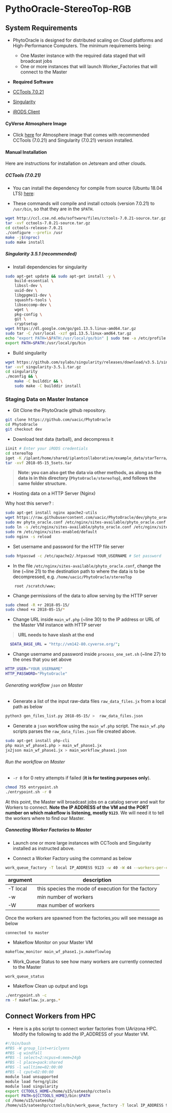 # PythoOracle-StereoTop-RGB


## System Requirements

+ PhytoOracle is designed for distributed scaling on Cloud platforms and High-Performance Computers. The minimum requirements being:
	+ One Master instance with the required data staged that will broadcast jobs
	+ One or more instances that will launch Worker_Factories that will connect to the Master

+ **Required Software**

+ [CCTools 7.0.21](http://ccl.cse.nd.edu/software/downloadfiles.php)
+ [Singularity]()
+ [iRODS Client]()

#### CyVerse Atmosphere Image

+ Click [here](https://atmo.cyverse.org/application/images/1764) for Atmosphere image that comes with recommended CCTools (7.0.21) and Singularity (7.0.21) version installed.

#### Manual Installation 

Here are instructions for installation on Jetsream and other clouds.

##### CCTools (7.0.21)

+ You can install the dependency for compile from source (Ubuntu 18.04 LTS) [here](https://jxuzy.blogspot.com/2019/11/install-cctools-ubuntu-1804lts.html):

+ These commands will compile and install cctools (version 7.0.21) to `/usr/bin`, so that they are in the `$PATH`.
```bash
wget http://ccl.cse.nd.edu/software/files/cctools-7.0.21-source.tar.gz
tar -xvf cctools-7.0.21-source.tar.gz
cd cctools-release-7.0.21
./configure --prefix /usr
make -j$(nproc)
sudo make install
```

##### Singularity 3.5.1 (recommended)

+ Install dependencies for singularity
```bash
sudo apt-get update && sudo apt-get install -y \
    build-essential \
    libssl-dev \
    uuid-dev \
    libgpgme11-dev \
    squashfs-tools \
    libseccomp-dev \
    wget \
    pkg-config \
    git \
    cryptsetup
wget https://dl.google.com/go/go1.13.5.linux-amd64.tar.gz
sudo tar -C /usr/local -xzf go1.13.5.linux-amd64.tar.gz
echo "export PATH=\$PATH:/usr/local/go/bin" | sudo tee -a /etc/profile
export PATH=$PATH:/usr/local/go/bin
```
+ Build singularity
```bash
wget https://github.com/sylabs/singularity/releases/download/v3.5.1/singularity-3.5.1.tar.gz
tar -xvf singularity-3.5.1.tar.gz
cd singularity
./mconfig && \
    make -C builddir && \
    sudo make -C builddir install
```

### Staging Data on Master Instance

+ Git Clone the PhytoOracle github repository.
```bash
git clone https://github.com/uacic/PhytoOracle
cd PhytoOracle
git checkout dev
```

+ Download test data (tarball), and decompress it
```bash
iinit # Enter your iRODS credentials
cd stereoTop
iget -K /iplant/home/shared/iplantcollaborative/example_data/starTerra/2018-05-15_5sets.tar
tar -xvf 2018-05-15_5sets.tar
```

> **Note: you can also get the data via other methods, as along as the data is in this directory (`PhytoOracle/stereoTop`), and follows the same folder structure.**

+ Hosting data on a HTTP Server (Nginx)

Why host this server? :
```bash
sudo apt-get install nginx apache2-utils
wget https://raw.githubusercontent.com/uacic/PhytoOracle/dev/phyto_oracle.conf
sudo mv phyto_oracle.conf /etc/nginx/sites-available/phyto_oracle.conf
sudo ln -s /etc/nginx/sites-available/phyto_oracle.conf /etc/nginx/sites-enabled/phyto_oracle.conf
sudo rm /etc/nginx/sites-enabled/default
sudo nginx -s reload
```

+ Set username and password for the HTTP file server
```bash
sudo htpasswd -c /etc/apache2/.htpasswd YOUR_USERNAME # Set password
```

+ In the file `/etc/nginx/sites-available/phyto_oracle.conf`, change the line (~line 21) to the destination path to where the data is to be decompressed, e.g. `/home/uacic/PhytoOracle/stereoTop`
```
	root /scratch/www;
```

+ Change permissions of the data to allow serving by the HTTP server
```bash
sudo chmod -R +r 2018-05-15/
sudo chmod +x 2018-05-15/*
```

+ Change URL inside `main_wf.php` (~line 30) to the IP address or URL of the Master VM instance with HTTP server
> **URL needs to have slash at the end**

```bash
  $DATA_BASE_URL = "http://vm142-80.cyverse.org/";
```

+ Change username and password inside `process_one_set.sh` (~line 27) to the ones that you set above
```bash
HTTP_USER="YOUR_USERNAME"
HTTP_PASSWORD="PhytoOracle"
```

###### Generating workflow `json` on Master

+ Generate a list of the input raw-data files `raw_data_files.jx` from a local path as below
```bash
python3 gen_files_list.py 2018-05-15/ >  raw_data_files.json
```

+ Generate a `json` workflow using the `main_wf.php` script. The `main_wf.php` scripts parses the `raw_data_files.json` file created above.
```bash
sudo apt-get install php-cli
php main_wf_phase1.php > main_wf_phase1.jx
jx2json main_wf_phase1.jx > main_workflow_phase1.json
```

###### Run the workflow on Master

+ `-r 0` for 0 retry attempts if failed (**it is for testing purposes only**). 
```bash
chmod 755 entrypoint.sh
./entrypoint.sh -r 0
```

At this point, the Master will broadcast jobs on a catalog server and wait for Workers to connect. **Note the IP ADDRESS of the VM and the PORT number on which makeflow is listening, mostly `9123`**. We will need it to tell the workers where to find our Master.

##### Connecting Worker Factories to Master

+ Launch one or more large instances with CCTools and Singularity installed as instructed above.

+ Connect a Worker Factory using the command as below

```bash
work_queue_factory -T local IP_ADDRESS 9123 -w 40 -W 44 --workers-per-cycle 10  -E "-b 20 --wall-time=3600" --cores=1 --memory=2000 --disk 10000 -dall -t 900
```
|argument|description|
|--------|-----------|
| -T local | this species the mode of execution for the factory |
| -w | min number of workers |
| -W | max number of workers | 

Once the workers are spawned from the factories,you will see message as below
```
connected to master
```

+ Makeflow Monitor on your Master VM
```bash
makeflow_monitor main_wf_phase1.jx.makeflowlog 
```

+ Work_Queue Status to see how many workers are currently connected to the Master
```
work_queue_status
```

+ Makeflow Clean up output and logs
```bash
./entrypoint.sh -c
rm -f makeflow.jx.args.*
```

## Connect Workers from HPC

+ Here is a pbs script to connect worker factories from UArizona HPC. Modify the following to add the IP_ADDRESS of your Master VM.

```bash
#!/bin/bash
#PBS -W group_list=ericlyons
#PBS -q windfall
#PBS -l select=2:ncpus=6:mem=24gb
#PBS -l place=pack:shared
#PBS -l walltime=02:00:00
#PBS -l cput=02:00:00
module load unsupported
module load ferng/glibc
module load singularity
export CCTOOLS_HOME=/home/u15/sateeshp/cctools
export PATH=${CCTOOLS_HOME}/bin:$PATH
cd /home/u15/sateeshp/
/home/u15/sateeshp/cctools/bin/work_queue_factory -T local IP_ADDRESS 9123 -w 80 -W 200 --workers-per-cycle 10  -E "-b 20 --wall-time=3600" --cores=1 -t 900
```


